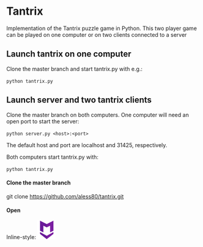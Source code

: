 # Tantrix
Implementation of the Tantrix puzzle game in Python. 
This two player game can be played on one computer or on two clients connected to a server

## Launch tantrix on one computer
Clone the master branch and start tantrix.py with e.g.:

`python tantrix.py`

## Launch server and two tantrix clients
Clone the master branch on both computers. One computer will need an open port to start the server:

`python server.py <host>:<port>`

The default host and port are localhost and 31425, respectively.

Both computers start tantrix.py with:

`python tantrix.py`


#### Clone the master branch
git clone https://github.com/aless80/tantrix.git
#### Open

Inline-style: 
![alt text](https://github.com/adam-p/markdown-here/raw/master/src/common/images/icon48.png "Logo Title Text 1")
